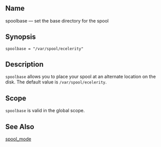<a name="conf.ref.spoolbase"></a>
## Name

spoolbase — set the base directory for the spool

## Synopsis

`spoolbase = "/var/spool/ecelerity"`

<a name="idp26731248"></a>
## Description

`spoolbase` allows you to place your spool at an alternate location on the disk. The default value is `/var/spool/ecelerity`.

<a name="idp26734016"></a>
## Scope

`spoolbase` is valid in the global scope.

<a name="idp26736272"></a>
## See Also

[spool_mode](conf.ref.spool_mode "spool_mode")
